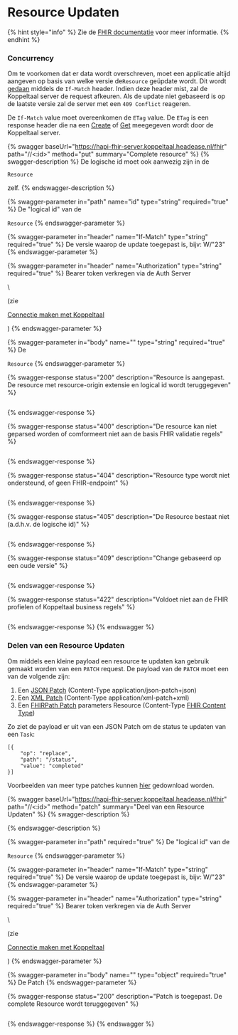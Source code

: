# Resource Updaten

{% hint style="info" %}
Zie de [FHIR documentatie](https://www.hl7.org/fhir/http.html#update) voor meer informatie.
{% endhint %}

### Concurrency

Om te voorkomen dat er data wordt overschreven, moet een applicatie altijd aangeven op basis van welke versie de`Resource` geüpdate wordt. Dit wordt [gedaan](https://www.hl7.org/fhir/http.html#concurrency) middels de `If-Match` header. Indien deze header mist, zal de Koppeltaal server de request afkeuren. Als de update niet gebaseerd is op de laatste versie zal de server met een `409 Conflict` reageren.&#x20;

De `If-Match` value moet overeenkomen de `ETag` value. De `ETag` is een response header die na een [Create](resource-aanmaken.md) of [Get](resource-ophalen.md) meegegeven wordt door de Koppeltaal server.

{% swagger baseUrl="https://hapi-fhir-server.koppeltaal.headease.nl/fhir" path="/<Resource>/<:id>" method="put" summary="Complete resource" %}
{% swagger-description %}
De logische id moet ook aanwezig zijn in de 

`Resource`

 zelf.
{% endswagger-description %}

{% swagger-parameter in="path" name="id" type="string" required="true" %}
De "logical id" van de 

`Resource`
{% endswagger-parameter %}

{% swagger-parameter in="header" name="If-Match" type="string" required="true" %}
De versie waarop de update toegepast is, bijv: W/"23"
{% endswagger-parameter %}

{% swagger-parameter in="header" name="Authorization" type="string" required="true" %}
Bearer token verkregen via de Auth Server 

\


(zie 

[Connectie maken met Koppeltaal](../../connectie-maken-met-koppeltaal/)

)
{% endswagger-parameter %}

{% swagger-parameter in="body" name="" type="string" required="true" %}
De 

`Resource`
{% endswagger-parameter %}

{% swagger-response status="200" description="Resource is aangepast. De resource met resource-origin extensie en logical id wordt teruggegeven" %}
```
```
{% endswagger-response %}

{% swagger-response status="400" description="De resource kan niet geparsed worden of comformeert niet aan de basis FHIR validatie regels" %}
```
```
{% endswagger-response %}

{% swagger-response status="404" description="Resource type wordt niet ondersteund, of geen FHIR-endpoint" %}
```
```
{% endswagger-response %}

{% swagger-response status="405" description="De Resource bestaat niet (a.d.h.v. de logische id)" %}
```
```
{% endswagger-response %}

{% swagger-response status="409" description="Change gebaseerd op een oude versie" %}
```
```
{% endswagger-response %}

{% swagger-response status="422" description="Voldoet niet aan de FHIR profielen of Koppeltaal business regels" %}
```
```
{% endswagger-response %}
{% endswagger %}

### Delen van een Resource Updaten

Om middels een kleine payload een  resource  te updaten kan gebruik gemaakt worden van een  `PATCH` request. De payload van de `PATCH` moet een van de volgende zijn:

1. Een [JSON Patch](https://datatracker.ietf.org/doc/html/rfc6902)  (Content-Type application/json-patch+json)
2. Een [XML Patch](https://datatracker.ietf.org/doc/html/rfc5261)  (Content-Type application/xml-patch+xml)
3. Een [FHIRPath Patch](https://www.hl7.org/fhir/fhirpatch.html) parameters Resource  (Content-Type [FHIR Content Type](https://www.hl7.org/fhir/http.html#mime-type))

Zo ziet de payload er uit van een JSON Patch om de status te updaten van een `Task`:

```
[{
    "op": "replace",
    "path": "/status",
    "value": "completed"
}]
```

Voorbeelden van meer type patches kunnen [hier](https://www.hl7.org/fhir/test-cases.zip) gedownload worden.

{% swagger baseUrl="https://hapi-fhir-server.koppeltaal.headease.nl/fhir" path="/<Resource>/<:id>" method="patch" summary="Deel van een Resource Updaten" %}
{% swagger-description %}

{% endswagger-description %}

{% swagger-parameter in="path" required="true" %}
De "logical id" van de 

`Resource`
{% endswagger-parameter %}

{% swagger-parameter in="header" name="If-Match" type="string" required="true" %}
De versie waarop de update toegepast is, bijv: W/"23"
{% endswagger-parameter %}

{% swagger-parameter in="header" name="Authorization" type="string" required="true" %}
Bearer token verkregen via de Auth Server 

\


(zie 

[Connectie maken met Koppeltaal](../../connectie-maken-met-koppeltaal/)

)
{% endswagger-parameter %}

{% swagger-parameter in="body" name="" type="object" required="true" %}
De Patch
{% endswagger-parameter %}

{% swagger-response status="200" description="Patch is toegepast. De complete Resource wordt teruggegeven" %}
```
```
{% endswagger-response %}
{% endswagger %}
